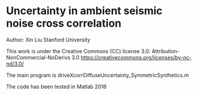 # Uncertainty in ambient seismic noise cross correlation

Author: Xin Liu
Stanford University

This work is under the Creative Commons (CC) license 3.0: Attribution-NonCommercial-NoDerivs 3.0
https://creativecommons.org/licenses/by-nc-nd/3.0/

The main program is driveXcorrDiffuseUncertainty_SymmetricSynthetics.m

The code has been tested in Matlab 2016
